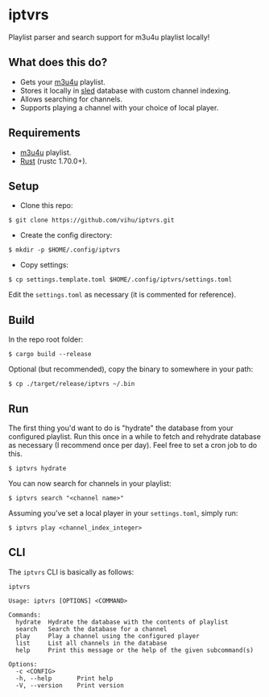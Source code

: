 # iptvrs

Playlist parser and search support for m3u4u playlist locally!

## What does this do?

- Gets your [m3u4u](https://m3u4u.com/) playlist.
- Stores it locally in [sled](https://github.com/spacejam/sled) database with custom channel indexing.
- Allows searching for channels.
- Supports playing a channel with your choice of local player.

## Requirements

- [m3u4u](https://m3u4u.com) playlist.
- [Rust](https://www.rust-lang.org/) (rustc 1.70.0+).

## Setup

- Clone this repo:

```
$ git clone https://github.com/vihu/iptvrs.git
```

- Create the config directory:

```
$ mkdir -p $HOME/.config/iptvrs
```

- Copy settings:

```
$ cp settings.template.toml $HOME/.config/iptvrs/settings.toml
```

Edit the `settings.toml` as necessary (it is commented for reference).

## Build

In the repo root folder:

```
$ cargo build --release
```

Optional (but recommended), copy the binary to somewhere in your path:

```
$ cp ./target/release/iptvrs ~/.bin
```

## Run

The first thing you'd want to do is "hydrate" the database from your configured
playlist. Run this once in a while to fetch and rehydrate database as necessary
(I recommend once per day). Feel free to set a cron job to do this.

```
$ iptvrs hydrate
```

You can now search for channels in your playlist:

```
$ iptvrs search "<channel name>"
```

Assuming you've set a local player in your `settings.toml`, simply run:

```
$ iptvrs play <channel_index_integer>
```

## CLI

The `iptvrs` CLI is basically as follows:

```
iptvrs

Usage: iptvrs [OPTIONS] <COMMAND>

Commands:
  hydrate  Hydrate the database with the contents of playlist
  search   Search the database for a channel
  play     Play a channel using the configured player
  list     List all channels in the database
  help     Print this message or the help of the given subcommand(s)

Options:
  -c <CONFIG>
  -h, --help       Print help
  -V, --version    Print version
```
